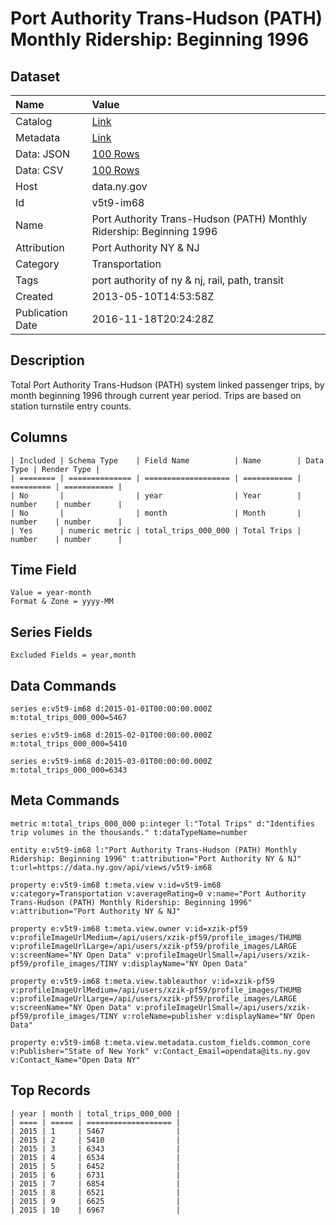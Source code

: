 # Port Authority Trans-Hudson (PATH) Monthly Ridership: Beginning 1996

## Dataset

| Name | Value |
| :--- | :---- |
| Catalog | [Link](https://catalog.data.gov/dataset/port-authority-trans-hudson-path-monthly-ridership-beginning-1996) |
| Metadata | [Link](https://data.ny.gov/api/views/v5t9-im68) |
| Data: JSON | [100 Rows](https://data.ny.gov/api/views/v5t9-im68/rows.json?max_rows=100) |
| Data: CSV | [100 Rows](https://data.ny.gov/api/views/v5t9-im68/rows.csv?max_rows=100) |
| Host | data.ny.gov |
| Id | v5t9-im68 |
| Name | Port Authority Trans-Hudson (PATH) Monthly Ridership: Beginning 1996 |
| Attribution | Port Authority NY & NJ |
| Category | Transportation |
| Tags | port authority of ny & nj, rail, path, transit |
| Created | 2013-05-10T14:53:58Z |
| Publication Date | 2016-11-18T20:24:28Z |

## Description

Total Port Authority Trans-Hudson (PATH) system linked passenger trips, by month beginning 1996 through current year period. Trips are based on station turnstile entry counts.

## Columns

```ls
| Included | Schema Type    | Field Name          | Name        | Data Type | Render Type |
| ======== | ============== | =================== | =========== | ========= | =========== |
| No       |                | year                | Year        | number    | number      |
| No       |                | month               | Month       | number    | number      |
| Yes      | numeric metric | total_trips_000_000 | Total Trips | number    | number      |
```

## Time Field

```ls
Value = year-month
Format & Zone = yyyy-MM
```

## Series Fields

```ls
Excluded Fields = year,month
```

## Data Commands

```ls
series e:v5t9-im68 d:2015-01-01T00:00:00.000Z m:total_trips_000_000=5467

series e:v5t9-im68 d:2015-02-01T00:00:00.000Z m:total_trips_000_000=5410

series e:v5t9-im68 d:2015-03-01T00:00:00.000Z m:total_trips_000_000=6343
```

## Meta Commands

```ls
metric m:total_trips_000_000 p:integer l:"Total Trips" d:"Identifies trip volumes in the thousands." t:dataTypeName=number

entity e:v5t9-im68 l:"Port Authority Trans-Hudson (PATH) Monthly Ridership: Beginning 1996" t:attribution="Port Authority NY & NJ" t:url=https://data.ny.gov/api/views/v5t9-im68

property e:v5t9-im68 t:meta.view v:id=v5t9-im68 v:category=Transportation v:averageRating=0 v:name="Port Authority Trans-Hudson (PATH) Monthly Ridership: Beginning 1996" v:attribution="Port Authority NY & NJ"

property e:v5t9-im68 t:meta.view.owner v:id=xzik-pf59 v:profileImageUrlMedium=/api/users/xzik-pf59/profile_images/THUMB v:profileImageUrlLarge=/api/users/xzik-pf59/profile_images/LARGE v:screenName="NY Open Data" v:profileImageUrlSmall=/api/users/xzik-pf59/profile_images/TINY v:displayName="NY Open Data"

property e:v5t9-im68 t:meta.view.tableauthor v:id=xzik-pf59 v:profileImageUrlMedium=/api/users/xzik-pf59/profile_images/THUMB v:profileImageUrlLarge=/api/users/xzik-pf59/profile_images/LARGE v:screenName="NY Open Data" v:profileImageUrlSmall=/api/users/xzik-pf59/profile_images/TINY v:roleName=publisher v:displayName="NY Open Data"

property e:v5t9-im68 t:meta.view.metadata.custom_fields.common_core v:Publisher="State of New York" v:Contact_Email=opendata@its.ny.gov v:Contact_Name="Open Data NY"
```

## Top Records

```ls
| year | month | total_trips_000_000 | 
| ==== | ===== | =================== | 
| 2015 | 1     | 5467                | 
| 2015 | 2     | 5410                | 
| 2015 | 3     | 6343                | 
| 2015 | 4     | 6534                | 
| 2015 | 5     | 6452                | 
| 2015 | 6     | 6731                | 
| 2015 | 7     | 6854                | 
| 2015 | 8     | 6521                | 
| 2015 | 9     | 6625                | 
| 2015 | 10    | 6967                | 
```